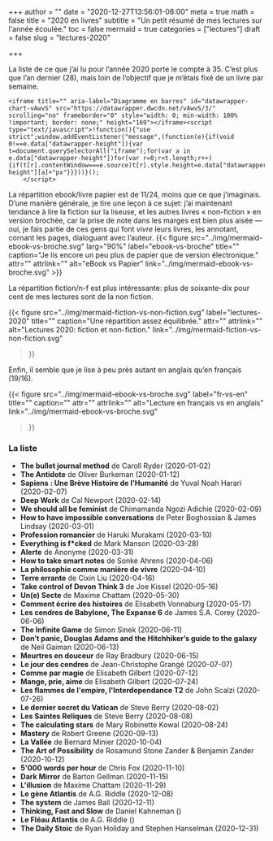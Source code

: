 +++
author = ""
date = "2020-12-27T13:56:01-08:00"
meta = true
math = false
title = "2020 en livres"
subtitle = "Un petit résumé de mes lectures sur l'année écoulée."
toc = false
mermaid = true
categories = ["lectures"]
draft = false
slug = "lectures-2020"


+++

La liste de ce que j’ai lu pour l’année 2020 porte le compte à 35. C’est plus que l’an dernier (28), mais loin de l’objectif que je m’étais fixé de un livre par semaine.


    <iframe title="" aria-label="Diagramme en barres" id="datawrapper-chart-vAwvS" src="https://datawrapper.dwcdn.net/vAwvS/3/" scrolling="no" frameborder="0" style="width: 0; min-width: 100% !important; border: none;" height="169"></iframe><script type="text/javascript">!function(){"use strict";window.addEventListener("message",(function(e){if(void 0!==e.data["datawrapper-height"]){var t=document.querySelectorAll("iframe");for(var a in e.data["datawrapper-height"])for(var r=0;r<t.length;r++){if(t[r].contentWindow===e.source)t[r].style.height=e.data["datawrapper-height"][a]+"px"}}}))}();
        </script>


La répartition ebook/livre papier est de 11/24, moins que ce que j’imaginais. D’une manière générale, je tire une leçon à ce sujet: j’ai maintenant tendance à lire la fiction sur la liseuse, et les autres livres « non-fiction » en version brochée, car la prise de note dans les marges est bien plus aisée —oui, je fais partie de ces gens qui font _vivre_ leurs livres, les annotant, cornant les pages, dialoguant avec l’auteur. 
{{< figure
  src="../img/mermaid-ebook-vs-broche.svg"
  larg="90%"
  label="ebook-vs-broche"
  title=""
  caption="Je lis encore un peu plus de papier que de version électronique."
  attr=""
  attrlink=""
  alt="eBook vs Papier"
  link="../img/mermaid-ebook-vs-broche.svg" >}}

La répartition fiction/n-f est plus intéressante: plus de soixante-dix pour cent de mes lectures sont de la non fiction.  

{{< figure 
  src="../img/mermaid-fiction-vs-non-fiction.svg"
  label="lectures-2020"
  title=""
  caption="Une répartition assez équilibrée."
  attr=""
  attrlink=""
  alt="Lectures 2020: fiction et non-fiction."
  link="../img/mermaid-fiction-vs-non-fiction.svg"
 >}}

Enfin, il semble que je lise à peu près autant en anglais qu’en français (19/16).

{{< figure 
  src="../img/mermaid-ebook-vs-broche.svg"
  label="fr-vs-en"
  title=""
  caption=""
  attr=""
  attrlink=""
  alt="Lecture en français vs en anglais"
  link="../img/mermaid-ebook-vs-broche.svg"
 >}}

### La liste

-   **The bullet journal method** de Caroll Ryder (2020-01-02)
-   **The Antidote** de Oliver Burkeman (2020-01-12)
-   **Sapiens : Une Brève Histoire de l'Humanité** de Yuval Noah Harari (2020-02-07)
-   **Deep Work** de Cal Newport (2020-02-14)
-   **We should all be feminist** de Chimamanda Ngozi Adichie (2020-02-09)
-   **How to have impossible conversations** de Peter Boghossian & James Lindsay (2020-03-01)
-   **Profession romancier** de Haruki Murakami (2020-03-10)
-   **Everything is f\*cked** de Mark Manson (2020-03-28)
-   **Alerte** de Anonyme (2020-03-31)
-   **How to take smart notes** de Sonke Ahrens (2020-04-06)
-   **La philosophie comme manière de vivre** (2020-04-10)
-   **Terre errante** de Cixin Liu (2020-04-16)
-   **Take control of Devon Think 3** de Joe Kissel (2020-05-16)
-   **Un(e) Secte** de Maxime Chattam (2020-05-30)
-   **Comment écrire des histoires** de Elisabeth Vonnaburg (2020-05-17)
-   **Les cendres de Babylone, The Expanse 6** de James S.A. Corey (2020-06-06)
-   **The Infinite Game** de Simon Sinek (2020-06-11)
-   **Don’t panic, Douglas Adams and the Hitchhiker’s guide to the galaxy** de Neil Gaiman (2020-06-13)
-   **Meurtres en douceur** de Ray Bradbury (2020-06-15)
-   **Le jour des cendres** de Jean-Christophe Grangé (2020-07-07)
-   **Comme par magie** de Elisabeth Gilbert (2020-07-12)
-   **Mange, prie, aime** de Elisabeth Gilbert (2020-07-24)
-   **Les flammes de l'empire, l'Interdependance T2** de John Scalzi (2020-07-26)
-   **Le dernier secret du Vatican** de Steve Berry (2020-08-02)
-   **Les Saintes Reliques** de Steve Berry (2020-08-08)
-   **The calculating stars** de Mary Robinette Kowal (2020-08-24)
-   **Mastery** de Robert Greene (2020-09-13)
-   **La Vallée** de Bernard Minier (2020-10-04)
-   **The Art of Possibility** de Rosamund Stone Zander & Benjamin Zander (2020-10-12)
-   **5'000 words per hour** de Chris Fox (2020-11-10)
-   **Dark Mirror** de Barton Gellman (2020-11-15)
-   **L'illusion** de Maxime Chattam (2020-11-29)
-   **Le gène Atlantis** de A.G. Riddle (2020-12-08)
-   **The system** de James Ball (2020-12-11)
-   **Thinking, Fast and Slow** de Daniel Kahneman ()
-   **Le Fléau Atlantis** de A.G. Riddle ()
-   **The Daily Stoic** de Ryan Holiday and Stephen Hanselman (2020-12-31)
